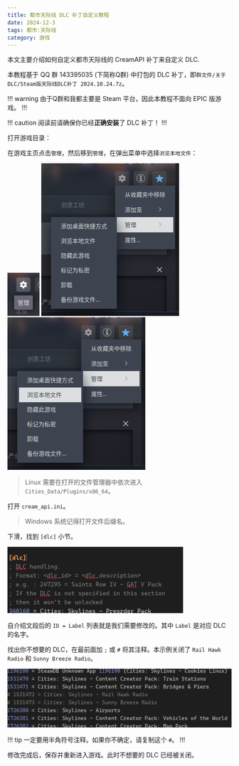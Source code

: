```yaml
---
title: 都市天际线 DLC 补丁自定义教程
date: 2024-12-3
tags: 都市:天际线
category: 游戏
---
```

本文主要介绍如何自定义都市天际线的 CreamAPI 补丁来自定义 DLC.
<!--more-->

本教程基于 QQ 群 143395035 (下简称Q群) 中打包的 DLC 补丁，即`群文件/关于DLC/Steam版天际线DLC补丁 2024.10.24.7z`。

!!! warning
由于Q群和我都主要是 Steam 平台，因此本教程不面向 EPIC 版游戏。
!!!

!!! caution
阅读前请确保你已经**正确安装**了 DLC 补丁！
!!!

打开游戏目录：

在游戏主页点击`管理`，然后移到`管理`，在弹出菜单中选择`浏览本地文件`：

![](cream_api/1.png)
![](cream_api/2.png)
![](cream_api/3.png)

> Linux 需要在打开的文件管理器中依次进入 `Cities_Data/Plugins/x86_64`。

打开 `cream_api.ini`。

> Windows 系统记得打开文件后缀名。

下滑，找到 `[dlc]` 小节。

![](cream_api/dlc_section.png)

自介绍文段后的 `ID = Label` 列表就是我们需要修改的。其中 `Label` 是对应 DLC 的名字。

找出你不想要的 DLC，在最前面加 `;` 或 `#` 将其注释。本示例关闭了 `Rail Hawk Radio` 和 `Sunny Breeze Radio`。

![](cream_api/off.png)

!!! tip
一定要用半角符号注释。如果你不确定，请复制这个 `#`。
!!!

修改完成后，保存并重新进入游戏。此时不想要的 DLC 已经被关闭。